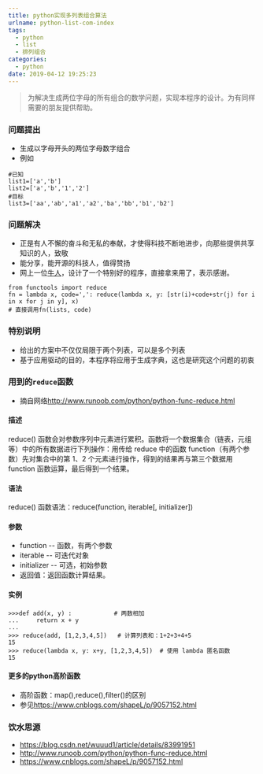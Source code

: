 ```yaml
---
title: python实现多列表组合算法
urlname: python-list-com-index
tags:
  - python
  - list
  - 排列组合
categories:
  - python
date: 2019-04-12 19:25:23
---
```

<!-- Hexo daybreak git vb.net 健康 博客设置 网络日志 软件列表 魔法书签 -->
<!--![图]() -->
<!--[]() -->

> 为解决生成两位字母的所有组合的数学问题，实现本程序的设计。为有同样需要的朋友提供帮助。

<!-- more -->

### 问题提出
- 生成以字母开头的两位字母数字组合
- 例如
```
#已知
list1=['a','b']
list2=['a','b','1','2']
#目标
list3=['aa','ab','a1','a2','ba','bb','b1','b2']
```

### 问题解决
- 正是有人不懈的奋斗和无私的奉献，才使得科技不断地进步，向那些提供共享知识的人，致敬
- 能分享，能开源的科技人，值得赞扬
- 网上一位[牛人](https://blog.csdn.net/wuuud1/article/details/83991951)，设计了一个特别好的程序，直接拿来用了，表示感谢。
```
from functools import reduce
fn = lambda x, code=',': reduce(lambda x, y: [str(i)+code+str(j) for i in x for j in y], x)
# 直接调用fn(lists, code)
```
### 特别说明
- 给出的方案中不仅仅局限于两个列表，可以是多个列表
- 基于应用驱动的目的，本程序将应用于生成字典，这也是研究这个问题的初衷

### 用到的`reduce`函数
- 摘自网络<http://www.runoob.com/python/python-func-reduce.html>

#### 描述
reduce() 函数会对参数序列中元素进行累积。函数将一个数据集合（链表，元组等）中的所有数据进行下列操作：用传给 reduce 中的函数 function（有两个参数）先对集合中的第 1、2 个元素进行操作，得到的结果再与第三个数据用 function 函数运算，最后得到一个结果。

#### 语法
reduce() 函数语法：reduce(function, iterable[, initializer])

#### 参数
- function -- 函数，有两个参数
- iterable -- 可迭代对象
- initializer -- 可选，初始参数
- 返回值：返回函数计算结果。

#### 实例
```
>>>def add(x, y) :            # 两数相加
...     return x + y
... 
>>> reduce(add, [1,2,3,4,5])   # 计算列表和：1+2+3+4+5
15
>>> reduce(lambda x, y: x+y, [1,2,3,4,5])  # 使用 lambda 匿名函数
15
```
#### 更多的python高阶函数
- 高阶函数：map(),reduce(),filter()的区别
- 参见<https://www.cnblogs.com/shapeL/p/9057152.html>

### 饮水思源
- <https://blog.csdn.net/wuuud1/article/details/83991951>
- <http://www.runoob.com/python/python-func-reduce.html>
- <https://www.cnblogs.com/shapeL/p/9057152.html>
